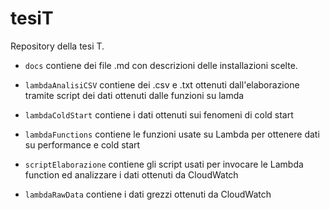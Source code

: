 # tesiT
Repository della tesi T.

* `docs` contiene dei file .md con descrizioni delle installazioni scelte.

* `lambdaAnalisiCSV` contiene dei .csv e .txt ottenuti dall'elaborazione tramite script dei dati ottenuti dalle funzioni su lamda

* `lambdaColdStart` contiene i dati ottenuti sui fenomeni di cold start

* `lambdaFunctions` contiene le funzioni usate su Lambda per ottenere dati su performance e cold start

* `scriptElaborazione` contiene gli script usati per invocare le Lambda function ed analizzare i dati ottenuti da CloudWatch

* `lambdaRawData` contiene i dati grezzi ottenuti da CloudWatch

